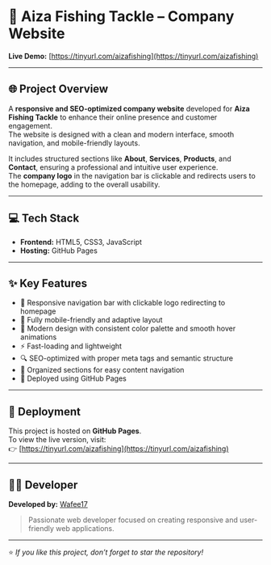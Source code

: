 # 🎣 Aiza Fishing Tackle – Company Website

**Live Demo:** [https://tinyurl.com/aizafishing](https://tinyurl.com/aizafishing)

---

## 🌐 Project Overview
A **responsive and SEO-optimized company website** developed for **Aiza Fishing Tackle** to enhance their online presence and customer engagement.  
The website is designed with a clean and modern interface, smooth navigation, and mobile-friendly layouts.  

It includes structured sections like **About**, **Services**, **Products**, and **Contact**, ensuring a professional and intuitive user experience.  
The **company logo** in the navigation bar is clickable and redirects users to the homepage, adding to the overall usability.

---

## 💻 Tech Stack
- **Frontend:** HTML5, CSS3, JavaScript  
- **Hosting:** GitHub Pages  

---

## ✨ Key Features
- 🧭 Responsive navigation bar with clickable logo redirecting to homepage  
- 📱 Fully mobile-friendly and adaptive layout  
- 🎨 Modern design with consistent color palette and smooth hover animations  
- ⚡ Fast-loading and lightweight  
- 🔍 SEO-optimized with proper meta tags and semantic structure  
- 🧩 Organized sections for easy content navigation  
- 🔗 Deployed using GitHub Pages  

---


## 🚀 Deployment
This project is hosted on **GitHub Pages**.  
To view the live version, visit:  
👉 [https://tinyurl.com/aizafishing](https://tinyurl.com/aizafishing)

---

## 🧑‍💻 Developer
**Developed by:** [Wafee17](https://github.com/wafee17)  
> Passionate web developer focused on creating responsive and user-friendly web applications.

---

⭐ *If you like this project, don’t forget to star the repository!*
